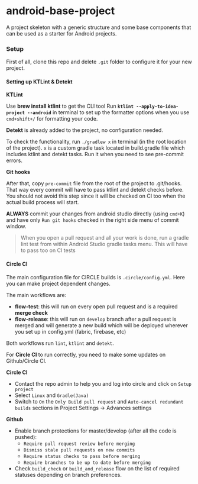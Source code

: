 # android-base-project
A project skeleton with a generic structure and some base components that can be used as a starter for Android projects.

### Setup

First of all, clone this repo and delete `.git` folder to configure it 
for your new project.

#### Setting up KTLint & Detekt

**KTLint**

Use **brew install ktlint** to get the CLI tool
Run **`ktlint --apply-to-idea-project --android`** in terminal to set up
the formatter options when you use `cmd+shift+/` for formatting your code.

**Detekt** is already added to the project, no configuration needed.

To check the functionality, run `./gradlew x` in terminal (in the root
location of the project). `x` is a custom gradle task located in build.gradle
file which includes ktlint and detekt tasks. Run it when you need to see pre-commit
errors.

**Git hooks**

After that, copy `pre-commit` file from the root of the project to .git/hooks. 
That way every commit will have to pass ktlint and detekt checks before. You should
not avoid this step since it will be checked on CI too when the actual build process
will start.

**ALWAYS** commit your changes from android studio directly (using `cmd+K`) and have 
only `Run git hooks` checked in the right side menu of commit window. 

>When you open a pull request and all your work is done, run a gradle lint test
>from within Android Studio gradle tasks menu. This will have to pass too on CI tests

#### Circle CI

The main configuration file for CIRCLE builds is `.circle/config.yml`.
Here you can make project dependent changes.

The main workflows are:
- **flow-test**: this will run on every open pull request and is a
  required **merge check**
- **flow-release**: this will run on `develop` branch after a pull
  request is merged and will generate a new build which will be deployed
  wherever you set up in config.yml (fabric, firebase, etc)

Both workflows run `lint`, `ktlint` and `detekt`.

For **Circle CI** to run correctly, you need to make some updates on
Github/Circle CI.

**Circle CI**
- Contact the repo admin to help you and log into circle and click on
  `Setup project`
- Select `Linux` and `Gradle(Java)`
- Switch to `On` the `Only Build pull request` and `Auto-cancel
  redundant builds` sections in Project Settings -> Advances settings

**Github**
- Enable branch protections for master/develop (after all the code is
  pushed): 
  - `Require pull request review before merging`
  - `Dismiss stale pull requests on new commits`
  - `Require status checks to pass before merging`
  - `Require branches to be up to date before merging`
- Check `build_check` or `build_and_release` flow on the list of
  required statuses depending on branch preferences.